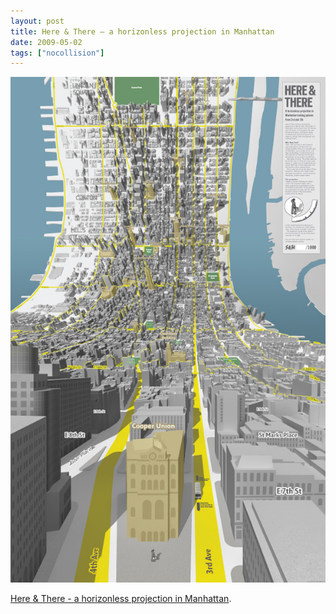 ```yaml
---
layout: post
title: Here & There — a horizonless projection in Manhattan
date: 2009-05-02
tags: ["nocollision"]
---
```


[![](uptown.jpg)](http://schulzeandwebb.com/hat/)

[Here & There - a horizonless projection in Manhattan](http://schulzeandwebb.com/hat/).